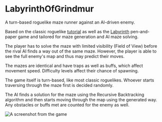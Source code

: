 # LabyrinthOfGrindmur
<p>A turn-based roguelike maze runner against an AI-driven enemy.</p>
<p>Based on the classic roguelike <a href="http://rogueliketutorials.com/tutorials/tcod/v2/">tutorial</a> as well as the <a href="https://en.wikipedia.org/wiki/Labyrinth_(paper-and-pencil_game)">Labyrinth</a> pen-and-paper game and tailored for maze generation and AI maze solving.</p>

<p>The player has to solve the maze with limited visibility (Field of View) before the rival AI finds a way out of the same maze. However, the player is able to see the full enemy's map and thus may predict their moves.</p>
<p>The mazes are identical and have traps as well as buffs, which affect movement speed. Difficulty levels affect their chance of spawning.</p>
<p>The game itself is turn-based, like most classic roguelikes. Whoever starts traversing through the maze first is decided randomly.</p>
<p>The AI finds a solution for the maze using the Recursive Backtracking algorithm and then starts moving through the map using the generated way. Any obstacles or buffs met are counted for the enemy as well.</p>
<img src="https://user-images.githubusercontent.com/68565248/141386974-578efaaa-87a4-4288-befd-28f12f1c0382.png" title="A screenshot from the game" alt="A screenshot from the game">
